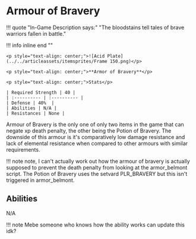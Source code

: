 # Armour of Bravery

!!! quote "In-Game Description says:"
    "The bloodstains tell tales of brave warriors fallen in battle."

!!! info inline end ""

    <p style="text-align: center;">![Acid Plate](../../articleassets/itemsprites/Frame 150.png)</p>

    <p style="text-align: center;">**Armor of Bravery**</p>

    <p style="text-align: center;">Stats</p>

    | Required Strength | 40 |
    | :---------- | :---------- |
    | Defense | 40%  |
    | Abilities | N/A |
    | Resistances | None |

Armour of Bravery is the only one of only two items in the game that can negate xp death penalty, the other being the Potion of Bravery. The downside of this armour is it's comparatively low damage resistance and lack of elemental resistance when compared to other armours with similar requirements.

!!! note
    note, I can't actually work out how the armour of bravery is actually supposed to prevent the death penalty from looking at the armor_belmont script. The Potion of Bravery uses the setvard PLR_BRAVERY but this isn't triggered in armor_belmont. 

## Abilities

N/A

!!! note
    Mebe someone who knows how the ability works can update this idk?
